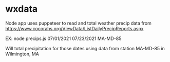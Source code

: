 # wxdata
Node app uses puppeteer to read and total weather precip data from https://www.cocorahs.org/ViewData/ListDailyPrecipReports.aspx

EX:  node precips.js 07/01/2021 07/23/2021 MA-MD-85

Will total precipitation for those dates using data from station MA-MD-85 in Wilmington, MA
